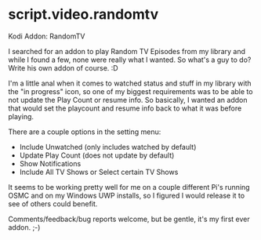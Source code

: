 # script.video.randomtv
Kodi Addon: RandomTV

I searched for an addon to play Random TV Episodes from my library and while I found a few, none were really what I wanted. So what's a guy to do? Write his own addon of course. :D

I'm a little anal when it comes to watched status and stuff in my library with the "in progress" icon, so one of my biggest requirements was to be able to not update the Play Count or resume info. So basically, I wanted an addon that would set the playcount and resume info back to what it was before playing.

There are a couple options in the setting menu:
- Include Unwatched (only includes watched by default)
- Update Play Count (does not update by default)
- Show Notifications
- Include All TV Shows or Select certain TV Shows

It seems to be working pretty well for me on a couple different Pi's running OSMC and on my Windows UWP installs, so I figured I would release it to see of others could benefit.

Comments/feedback/bug reports welcome, but be gentle, it's my first ever addon.  ;-)
